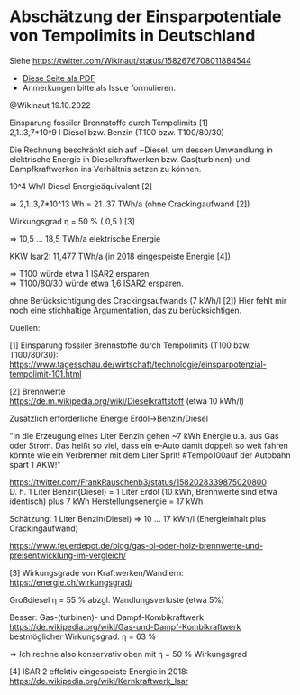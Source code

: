 # Abschätzung der Einsparpotentiale von Tempolimits in Deutschland

Siehe  https://twitter.com/Wikinaut/status/1582676708011884544

* [Diese Seite als PDF](https://github.com/Wikinaut/Einsparung-von-Primaerenergie-durch-Tempolimits/blob/main/20221019%20Einsparung%20durch%20Tempolimits.pdf)
* Anmerkungen bitte als Issue formulieren.

@Wikinaut 19.10.2022

Einsparung fossiler Brennstoffe durch Tempolimits [1]   
2,1..3,7*10^9 l Diesel bzw. Benzin (T100 bzw. T100/80/30)

Die Rechnung beschränkt sich auf ~Diesel, um dessen Umwandlung in elektrische Energie in Dieselkraftwerken bzw. Gas(turbinen)-und-Dampfkraftwerken ins Verhältnis setzen zu können.

10^4 Wh/l Diesel Energieäquivalent [2]

=> 2,1..3,7*10^13 Wh = 21..37 TWh/a (ohne Crackingaufwand [2])

Wirkungsgrad η = 50 % ( 0,5 ) [3]

=> 10,5 … 18,5 TWh/a elektrische Energie


KKW Isar2: 11,477 TWh/a (in 2018 eingespeiste Energie [4])


=> T100 würde etwa 1 ISAR2 ersparen.   
=> T100/80/30 würde etwa 1,6 ISAR2 ersparen.

ohne Berücksichtigung des Crackingsaufwands (7 kWh/l [2])
Hier fehlt mir noch eine stichhaltige Argumentation, das zu berücksichtigen.


Quellen:

[1] Einsparung fossiler Brennstoffe durch Tempolimits (T100 bzw. T100/80/30):   
https://www.tagesschau.de/wirtschaft/technologie/einsparpotenzial-tempolimit-101.html


[2] Brennwerte   
https://de.m.wikipedia.org/wiki/Dieselkraftstoff (etwa 10 kWh/l)   

Zusätzlich erforderliche Energie Erdöl→Benzin/Diesel

"In die Erzeugung eines Liter Benzin gehen ~7 kWh Energie u.a. aus Gas oder Strom. Das heißt so viel, dass ein e-Auto damit doppelt so weit fahren könnte wie ein Verbrenner mit dem Liter Sprit! #Tempo100auf der Autobahn spart 1 AKW!"

https://twitter.com/FrankRauschenb3/status/1582028339875020800   
D. h. 1 Liter Benzin(Diesel) = 1 Liter Erdöl (10 kWh, Brennwerte sind etwa identisch) plus 7 kWh Herstellungsenergie = 17 kWh

Schätzung: 1 Liter Benzin(Diesel) => 10 … 17 kWh/l (Energieinhalt plus Crackingaufwand)


https://www.feuerdepot.de/blog/gas-ol-oder-holz-brennwerte-und-preisentwicklung-im-vergleich/

[3] Wirkungsgrade von Kraftwerken/Wandlern:   
https://energie.ch/wirkungsgrad/

Großdiesel η = 55 % abzgl. Wandlungsverluste (etwa 5%)

Besser: Gas-(turbinen)- und Dampf-Kombikraftwerk   
https://de.wikipedia.org/wiki/Gas-und-Dampf-Kombikraftwerk   
bestmöglicher Wirkungsgrad: η = 63 %

=> Ich rechne also konservativ oben mit η = 50 % Wirkungsgrad

[4] ISAR 2 effektiv eingespeiste Energie in 2018:   
https://de.wikipedia.org/wiki/Kernkraftwerk_Isar
